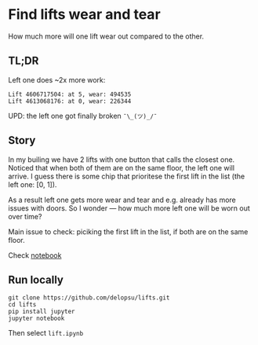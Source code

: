 # Find lifts wear and tear
How much more will one lift wear out compared to the other.

## TL;DR
Left one does ~2x more work:
```
Lift 4606717504: at 5, wear: 494535
Lift 4613068176: at 0, wear: 226344
```

UPD: the left one got finally broken `¯\_(ツ)_/¯`

## Story
In my builing we have 2 lifts with one button that calls the closest one.
Noticed that when both of them are on the same floor, the left one will arrive.
I guess there is some chip that prioritese the first lift in the list (the left one: [0, 1]).

As a result left one gets more wear and tear and e.g. already has more issues with doors.
So I wonder — how much more left one will be worn out over time?

Main issue to check: piciking the first lift in the list, if both are on the same floor.

Check [notebook](./lift.ipynb)

## Run locally

```
git clone https://github.com/delopsu/lifts.git
cd lifts
pip install jupyter
jupyter notebook
```
Then select `lift.ipynb`
